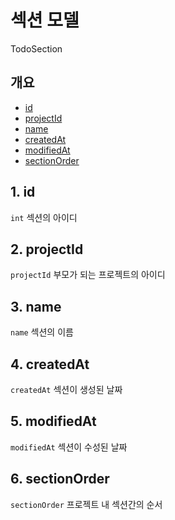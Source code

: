 # 섹션 모델
TodoSection
## 개요
- [id](#1-id)
- [projectId](#2-projectid)
- [name](#3-name)
- [createdAt](#4-createdat)
- [modifiedAt](#5-modifiedat)
- [sectionOrder](#6-sectionorder)
## 1. id
`int` 섹션의 아이디
## 2. projectId
`projectId` 부모가 되는 프로젝트의 아이디
## 3. name
`name` 섹션의 이름
## 4. createdAt
`createdAt` 섹션이 생성된 날짜
## 5. modifiedAt
`modifiedAt` 섹션이 수성된 날짜
## 6. sectionOrder
`sectionOrder` 프로젝트 내 섹션간의 순서